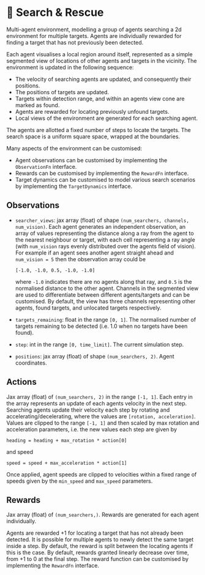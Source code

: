 # 🚁 Search & Rescue

[//]: # (TODO: Add animated plot)

Multi-agent environment, modelling a group of agents searching a 2d environment
for multiple targets. Agents are individually rewarded for finding a target
that has not previously been detected.

Each agent visualises a local region around itself, represented as a simple segmented
view of locations of other agents and targets in the vicinity. The environment
is updated in the following sequence:

- The velocity of searching agents are updated, and consequently their positions.
- The positions of targets are updated.
- Targets within detection range, and within an agents view cone are marked as found.
- Agents are rewarded for locating previously unfound targets.
- Local views of the environment are generated for each searching agent.

The agents are allotted a fixed number of steps to locate the targets. The search
space is a uniform square space, wrapped at the boundaries.

Many aspects of the environment can be customised:

- Agent observations can be customised by implementing the `ObservationFn` interface.
- Rewards can be customised by implementing the `RewardFn` interface.
- Target dynamics can be customised to model various search scenarios by implementing the
  `TargetDynamics` interface.

## Observations

- `searcher_views`: jax array (float) of shape `(num_searchers, channels, num_vision)`.
  Each agent generates an independent observation, an array of values representing the distance
  along a ray from the agent to the nearest neighbour or target, with  each cell representing a
  ray angle (with `num_vision` rays evenly distributed over the agents field of vision).
  For example if an agent sees another agent straight ahead and `num_vision = 5` then
  the observation array could be

  ```
  [-1.0, -1.0, 0.5, -1.0, -1.0]
  ```

  where `-1.0` indicates there are no agents along that ray, and `0.5` is the normalised
  distance to the other agent. Channels in the segmented view are used to differentiate
  between different agents/targets and can be customised. By default, the view has three
  channels representing other agents, found targets, and unlocated targets respectively.
- `targets_remaining`: float in the range `[0, 1]`. The normalised number of targets
  remaining to be detected (i.e. 1.0 when no targets have been found).
- `step`: int in the range `[0, time_limit]`. The current simulation step.
- `positions`: jax array (float) of shape `(num_searchers, 2)`. Agent coordinates.

## Actions

Jax array (float) of `(num_searchers, 2)` in the range `[-1, 1]`. Each entry in the
array represents an update of each agents velocity in the next step. Searching agents
update their velocity each step by rotating and accelerating/decelerating, where the
values are `[rotation, acceleration]`. Values are clipped to the range `[-1, 1]`
and then scaled by max rotation and acceleration parameters, i.e. the new values each
step are given by

```
heading = heading + max_rotation * action[0]
```

and speed

```
speed = speed + max_acceleration * action[1]
```

Once applied, agent speeds are clipped to velocities within a fixed range of speeds given
by the `min_speed` and `max_speed` parameters.

## Rewards

Jax array (float) of `(num_searchers,)`. Rewards are generated for each agent individually.

Agents are rewarded +1 for locating a target that has not already been detected. It is possible
for multiple agents to newly detect the same target inside a step. By default, the reward is
split between the locating agents if this is the case. By default, rewards granted linearly
decrease over time, from +1 to 0 at the final step. The reward function can be customised by
implementing the `RewardFn` interface.
